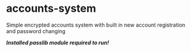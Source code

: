 # accounts-system

Simple encrypted accounts system with built in new account registration and password changing

***Installed passlib module required to run!***

